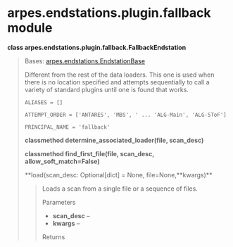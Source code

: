 arpes.endstations.plugin.fallback module
========================================

**class arpes.endstations.plugin.fallback.FallbackEndstation**

> Bases:
> [arpes.endstations.EndstationBase](arpes.endstations#arpes.endstations.EndstationBase)
>
> Different from the rest of the data loaders. This one is used when
> there is no location specified and attempts sequentially to call a
> variety of standard plugins until one is found that works.
>
> `ALIASES = []`
>
> `ATTEMPT_ORDER = ['ANTARES', 'MBS', ' ... 'ALG-Main', 'ALG-SToF']`
>
> `PRINCIPAL_NAME = 'fallback'`
>
> **classmethod determine\_associated\_loader(file, scan\_desc)**
>
> **classmethod find\_first\_file(file, scan\_desc,
> allow\_soft\_match=False)**
>
> **load(scan\_desc: Optional\[dict\] = None, file=None,**kwargs)\*\*
>
> > Loads a scan from a single file or a sequence of files.
> >
> > Parameters  
> > -   **scan\_desc** –
> > -   **kwargs** –
> >
> > Returns  
